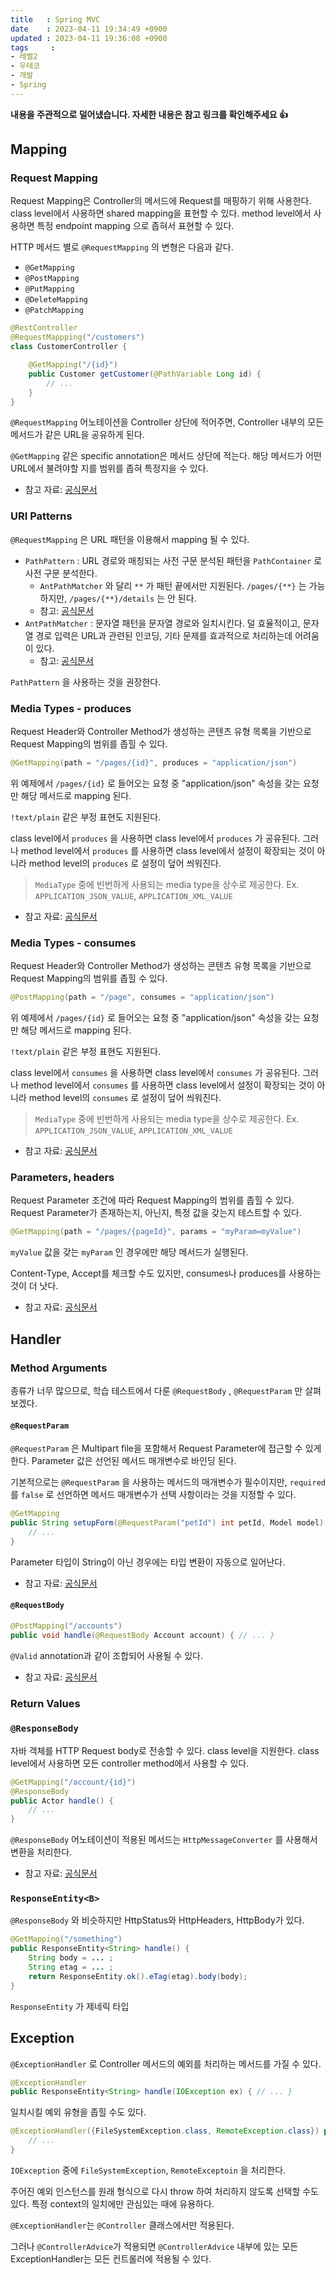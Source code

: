 ```yaml
---
title   : Spring MVC
date    : 2023-04-11 19:34:49 +0900
updated : 2023-04-11 19:36:08 +0900
tags     : 
- 레벨2
- 우테코
- 개발
- Spring
---
```


**내용을 주관적으로 덜어냈습니다. 자세한 내용은 참고 링크를 확인해주세요 👍**

## Mapping

### Request Mapping

Request Mapping은 Controller의 메서드에 Request를 매핑하기 위해 사용한다.
class level에서 사용하면 shared mapping을 표현할 수 있다. method level에서 사용하면 특정 endpoint mapping 으로 좁혀서 표현할 수 있다.

HTTP 메서드 별로 `@RequestMapping` 의 변형은 다음과 같다.

-   `@GetMapping`
-   `@PostMapping`
-   `@PutMapping`
-   `@DeleteMapping`
-   `@PatchMapping`

```java
@RestController
@RequestMappping("/customers")
class CustomerController {

	@GetMapping("/{id}")
	public Customer getCustomer(@PathVariable Long id) {
		// ...
	}
}
```

`@RequestMapping` 어노테이션을 Controller 상단에 적어주면, Controller 내부의 모든 메서드가 같은 URL을 공유하게 된다.

`@GetMapping` 같은 specific annotation은 메서드 상단에 적는다. 
해당 메서드가 어떤 URL에서 불려야할 지를 범위를 좁혀 특정지을 수 있다.

- 참고 자료: [공식문서](https://docs.spring.io/spring-framework/docs/current/reference/html/web.html#mvc-ann-requestmapping)

### URI Patterns

`@RequestMapping` 은 URL 패턴을 이용해서 mapping 될 수 있다.

- `PathPattern` : URL 경로와 매칭되는 사전 구문 분석된 패턴을 `PathContainer` 로 사전 구문 분석한다. 
	- `AntPathMatcher` 와 달리 `**` 가 패턴 끝에서만 지원된다. `/pages/{**}` 는 가능하지만, `/pages/{**}/details` 는 안 된다.
	- 참고: [공식문서](https://docs.spring.io/spring-framework/docs/6.0.7/javadoc-api/org/springframework/web/util/pattern/PathPattern.html)
- `AntPathMatcher` : 문자열 패턴을 문자열 경로와 일치시킨다. 덜 효율적이고, 문자열 경로 입력은 URL과 관련된 인코딩, 기타 문제를 효과적으로 처리하는데 어려움이 있다.
	- 참고: [공식문서](https://docs.spring.io/spring-framework/docs/6.0.7/javadoc-api/org/springframework/util/AntPathMatcher.html)

`PathPattern` 을 사용하는 것을 권장한다.

### Media Types - produces

Request Header와 Controller Method가 생성하는 콘텐츠 유형 목록을 기반으로 Request Mapping의 범위를 좁힐 수 있다.

```java
@GetMapping(path = "/pages/{id}", produces = "application/json")
```

위 예제에서 `/pages/{id}` 로 들어오는 요청 중 "application/json" 속성을 갖는 요청만 해당 메서드로 mapping 된다.

`!text/plain` 같은 부정 표현도 지원된다.

class level에서 `produces` 을 사용하면 class level에서 `produces` 가 공유된다.
그러나 method level에서 `produces` 를 사용하면 class level에서 설정이 확장되는 것이 아니라 method level의 `produces` 로 설정이 덮어 씌워진다.

> `MediaType` 중에 빈번하게 사용되는 media type을 상수로 제공한다.
> Ex. `APPLICATION_JSON_VALUE`, `APPLICATION_XML_VALUE` 

- 참고 자료: [공식문서](https://docs.spring.io/spring-framework/docs/current/reference/html/web.html#mvc-ann-requestmapping-produces)

### Media Types - consumes

Request Header와 Controller Method가 생성하는 콘텐츠 유형 목록을 기반으로 Request Mapping의 범위를 좁힐 수 있다.

```java
@PostMapping(path = "/page", consumes = "application/json")
```

위 예제에서 `/pages/{id}` 로 들어오는 요청 중 "application/json" 속성을 갖는 요청만 해당 메서드로 mapping 된다.

`!text/plain` 같은 부정 표현도 지원된다.

class level에서 `consumes` 을 사용하면 class level에서 `consumes` 가 공유된다.
그러나 method level에서 `consumes` 를 사용하면 class level에서 설정이 확장되는 것이 아니라 method level의 `consumes` 로 설정이 덮어 씌워진다.

> `MediaType` 중에 빈번하게 사용되는 media type을 상수로 제공한다.
> Ex. `APPLICATION_JSON_VALUE`, `APPLICATION_XML_VALUE` 

- 참고 자료: [공식문서](https://docs.spring.io/spring-framework/docs/current/reference/html/web.html#mvc-ann-requestmapping-consumes)

### Parameters, headers

Request Parameter 조건에 따라 Request Mapping의 범위를 좁힐 수 있다.
Request Parameter가 존재하는지, 아닌지, 특정 값을 갖는지 테스트할 수 있다.

```java
@GetMapping(path = "/pages/{pageId}", params = "myParam=myValue")
```

`myValue` 값을 갖는 `myParam` 인 경우에만 해당 메서드가 실행된다.

Content-Type, Accept를 체크할 수도 있지만, consumes나 produces를 사용하는 것이 더 낫다.

- 참고 자료: [공식문서](https://docs.spring.io/spring-framework/docs/current/reference/html/web.html#mvc-ann-requestmapping-params-and-headers)

## Handler

### Method Arguments

종류가 너무 많으므로, 학습 테스트에서 다룬 `@RequestBody` , `@RequestParam` 만 살펴보겠다.

#### `@RequestParam`
`@RequestParam` 은 Multipart file을 포함해서 Request Parameter에 접근할 수 있게 한다. Parameter 값은 선언된 메서드 매개변수로 바인딩 된다.

기본적으로는 `@RequestParam` 을 사용하는 메서드의 매개변수가 필수이지만, `required` 를 `false` 로 선언하면 메서드 매개변수가 선택 사항이라는 것을 지정할 수 있다.

```java
@GetMapping
public String setupForm(@RequestParam("petId") int petId, Model model) {
	// ...
}
```

Parameter 타입이 String이 아닌 경우에는 타입 변환이 자동으로 일어난다.

- 참고 자료: [공식문서](https://docs.spring.io/spring-framework/docs/current/reference/html/web.html#mvc-ann-requestparam)

#### `@RequestBody` 

```java
@PostMapping("/accounts") 
public void handle(@RequestBody Account account) { // ... }
```

`@Valid` annotation과 같이 조합되어 사용될 수 있다.

- 참고 자료: [공식문서](https://docs.spring.io/spring-framework/docs/current/reference/html/web.html#mvc-ann-requestbody)

### Return Values

### `@ResponseBody`

자바 객체를 HTTP Request body로 전송할 수 있다.
class level을 지원한다. class level에서 사용하면 모든 controller method에서 사용할 수 있다.

```java
@GetMapping("/account/{id}")
@ResponseBody
public Actor handle() {
	// ...
}
```

`@ResponseBody` 어노테이션이 적용된 메서드는 `HttpMessageConverter` 를 사용해서 변환을 처리한다.

- 참고 자료: [공식문서](https://docs.spring.io/spring-framework/docs/current/reference/html/web.html#mvc-ann-return-types)

### `ResponseEntity<B>`

`@ResponseBody` 와 비슷하지만 HttpStatus와 HttpHeaders, HttpBody가 있다.

```java
@GetMapping("/something")
public ResponseEntity<String> handle() {
	String body = ... ;
	String etag = ... ;
	return ResponseEntity.ok().eTag(etag).body(body);
}
```

`ResponseEntity` 가 제네릭 타입

## Exception

`@ExceptionHandler` 로 Controller 메서드의 예외를 처리하는 메서드를 가질 수 있다.

```java
@ExceptionHandler 
public ResponseEntity<String> handle(IOException ex) { // ... }
```

일치시킬 예외 유형을 좁힐 수도 있다.

```java
@ExceptionHandler({FileSystemException.class, RemoteException.class}) public ResponseEntity<String> handle(IOException ex) { 
	// ...
}
```

`IOException` 중에 `FileSystemException`, `RemoteExceptoin` 을 처리한다.

주어진 예외 인스턴스를 원래 형식으로 다시 throw 하여 처리하지 않도록 선택할 수도 있다. 특정 context의 일치에만 관심있는 때에 유용하다. 

`@ExceptionHandler`는 `@Controller` 클래스에서만 적용된다. 

그러나 `@ControllerAdvice`가 적용되면 `@ControllerAdvice` 내부에 있는 모든 ExceptionHandler는 모든 컨트롤러에 적용될 수 있다.